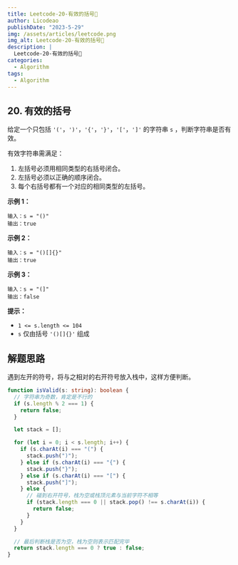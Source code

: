 ```yaml
---
title: Leetcode-20-有效的括号📌
author: Licodeao
publishDate: "2023-5-29"
img: /assets/articles/leetcode.png
img_alt: Leetcode-20-有效的括号📌
description: |
  Leetcode-20-有效的括号📌
categories:
  - Algorithm
tags:
  - Algorithm
---
```


## 20. 有效的括号

给定一个只包括 `'('`，`')'`，`'{'`，`'}'`，`'['`，`']'` 的字符串 `s` ，判断字符串是否有效。

有效字符串需满足：

1. 左括号必须用相同类型的右括号闭合。
2. 左括号必须以正确的顺序闭合。
3. 每个右括号都有一个对应的相同类型的左括号。

**示例 1：**

```
输入：s = "()"
输出：true
```

**示例 2：**

```
输入：s = "()[]{}"
输出：true
```

**示例 3：**

```
输入：s = "(]"
输出：false
```

**提示：**

- `1 <= s.length <= 104`
- `s` 仅由括号 `'()[]{}'` 组成

## 解题思路

遇到左开的符号，将与之相对的右开符号放入栈中，这样方便判断。

```typescript
function isValid(s: string): boolean {
  // 字符串为奇数，肯定是不行的
  if (s.length % 2 === 1) {
    return false;
  }

  let stack = [];

  for (let i = 0; i < s.length; i++) {
    if (s.charAt(i) === "(") {
      stack.push(")");
    } else if (s.charAt(i) === "{") {
      stack.push("}");
    } else if (s.charAt(i) === "[") {
      stack.push("]");
    } else {
      // 碰到右开符号，栈为空或栈顶元素与当前字符不相等
      if (stack.length === 0 || stack.pop() !== s.charAt(i)) {
        return false;
      }
    }
  }

  // 最后判断栈是否为空，栈为空则表示匹配完毕
  return stack.length === 0 ? true : false;
}
```
